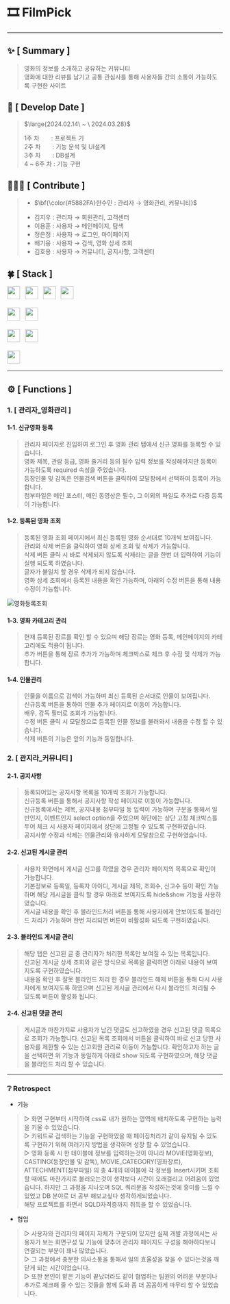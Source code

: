 #  🎞 FilmPick
***

## :sparkles: [ Summary ]
> 영화의 정보를 소개하고 공유하는 커뮤니티 <br>
> 영화에 대한 리뷰를 남기고 공통 관심사를 통해 사용자들 간의 소통이 가능하도록 구현한 사이트

## :date: [ Develop Date ]
> <p>$\large{2024.02.14\ ~ \ 2024.03.28}$</p>
> 1주 차 &nbsp;&nbsp;&nbsp;&nbsp;&nbsp;&nbsp;: 프로젝트 기 <br>
> 2주 차 &nbsp;&nbsp;&nbsp;&nbsp;&nbsp;&nbsp;: 기능 분석 및 UI설계 <br>
> 3주 차 &nbsp;&nbsp;&nbsp;&nbsp;&nbsp;&nbsp;: DB설계       <br>
> 4 ~ 6주 차 : 기능 구현                <br>


## 🧑🏻‍💻 [ Contribute ]
> - <p>$\bf{\color{#5882FA}한수민 : 관리자 → 영화관리, 커뮤니티}$</p>
> - 김지우 : 관리자 → 회원관리, 고객센터 <br>
> - 이용훈 : 사용자 → 메인페이지, 탐색 <br>
> - 정은정 : 사용자 → 로그인, 마이페이지 <br>
> - 배기웅 : 사용자 → 검색, 영화 상세 조회 <br>
> - 김호용 : 사용자 → 커뮤니티, 공지사항, 고객센터 <br>


## :four_leaf_clover: [ Stack ]
<div>
  <img src="https://img.shields.io/badge/HTML5-E34F26?logo=html5&logoColor=white" height="30px"> 			&nbsp;
  <img src="https://img.shields.io/badge/CSS3-1572B6?logo=css3&logoColor=white" height="30px"> 				&nbsp;
  <img src="https://img.shields.io/badge/JavaScript-F7DF1E?logo=javascript&logoColor=black" height="30px"> 		&nbsp;
  <img src="https://img.shields.io/badge/jQuery-0769AD?logo=jquery&logoColor=white" height="30px"> 			<br><br>
  <img src="https://img.shields.io/badge/Java11-007396?logo=OpenJDK&logoColor=white" height="30px"> 			&nbsp;
  <img src="https://img.shields.io/badge/Oracle-F80000?logo=oracle&logoColor=white" height="30px"> 			<br><br> 
  <img src="https://img.shields.io/badge/VScode-007ACC?logo=visualstudiocode&logoColor=white" height="30px">  &nbsp;
  <img src="https://img.shields.io/badge/github-181717?logo=github&logoColor=white" height="30px"> 			&nbsp;	<br><br> 
  <img src="https://img.shields.io/badge/bootstrap5-7952B3?logo=bootstrap&logoColor=black" height="30px"> 		&nbsp;
</div>

***


## ⚙️ [ Functions ]

### 1. [ 관리자_영화관리 ]

#### 1-1. 신규영화 등록
> 관리자 페이지로 진입하여 로그인 후 영화 관리 탭에서 신규 영화를 등록할 수 있습니다. <br>
> 영화 제목, 관람 등급, 영화 줄거리 등의 필수 입력 정보를 작성해야지만 등록이 가능하도록 required 속성을 주었습니다. <br>
> 등장인물 및 감독은 인물검색 버튼을 클릭하여 모달창에서 선택하여 등록이 가능합니다. <br>
> 첨부파일은 메인 포스터, 메인 동영상은 필수, 그 이외의 파일도 추가로 다중 등록이 가능합니다. <br>


#### 1-2. 등록된 영화 조회
> 등록된 영화 조회 페이지에서 최신 등록된 영화 순서대로 10개씩 보여집니다. <br>
> 관리와 삭제 버튼을 클릭하여 영화 상세 조회 및 삭제가 가능합니다. <br>
> 삭제 버튼 클릭 시 바로 삭제되지 않도록 삭제라는 글을 한번 더 입력하여 기능이 실행 되도록 하였습니다. <br>
> 글자가 불일치 할 경우 삭제가 되지 않습니다. <br>
> 영화 상세 조회에서 등록된 내용을 확인 가능하며, 아래의 수정 버튼을 통해 내용 수정이 가능합니다. <br>

![영화등록조회](https://github.com/user-attachments/assets/39e15a70-f15b-4a3e-8110-129d214c443c)

#### 1-3. 영화 카테고리 관리
> 현재 등록된 장르를 확인 할 수 있으며 해당 장르는 영화 등록, 메인페이지의 카테고리에도 적용이 됩니다. <br>
> 추가 버튼을 통해 장르 추가가 가능하며 체크박스로 체크 후 수정 및 삭제가 가능합니다. <br>

#### 1-4. 인물관리
> 인물을 이름으로 검색이 가능하며 최신 등록된 순서대로 인물이 보여집니다. <br>
> 신규등록 버튼을 통하여 인물 추가 페이지로 이동이 가능합니다. <br>
> 배우, 감독 필터로 조회가 가능합니다. <br>
> 수정 버튼 클릭 시 모달창으로 등록된 인물 정보를 불러와서 내용을 수정 할 수 있습니다. <br>
> 삭제 버튼의 기능은 앞의 기능과 동일합니다. <br>

### 2. [ 관지라_커뮤니티 ]
#### 2-1. 공지사항
> 등록되어있는 공지사항 목록을 10개씩 조회가 가능합니다. <br>
> 신규등록 버튼을 통해서 공지사항 작성 페이지로 이동이 가능합니다. <br>
> 신규등록에서는 제목, 공지내용 첨부파일 등 입력이 가능하며 구분을 통해서 일반인지, 이벤트인지 select option을 주었으며 하단에는 상단 고정 체크박스를 두어 체크 시 사용자 페이지에서 상단에 고정될 수 있도록 구현하였습니다. <br>
> 공지사항 수정과 삭제는 인물관리와 유사하게 모달창으로 구현하였습니다. <br>

#### 2-2. 신고된 게시글 관리
> 사용자 화면에서 게시글 신고를 하였을 경우 관리자 페이지의 목록으로 확인이 가능합니다. <br>
> 기본정보로 등록일, 등록자 아이디, 게시글 제목, 조회수, 신고수 등이 확인 가능하며 해당 게시글을 클릭 할 경우 아래로 보여지도록 hide&show 기능을 사용하였습니다. <br>
> 게시글 내용을 확인 후 블라인드처리 버튼을 통해 사용자에게 안보이도록 블라인드 처리가 가능하며 한번 처리되면 버튼이 비활성화 되도록 구현하였습니다. <br>

#### 2-3. 블라인드 게시글 관리
> 해당 탭은 신고된 글 중 관리자가 처리한 목록만 보여질 수 있는 목록입니다. <br>
> 신고된 게시글 상세 조회와 같은 방식으로 목록을 클릭하면 아래로 내용이 보여지도록 구현하였습니다. <br>
> 내용을 확인 후 잘못 블라인드 처리 한 경우 블라인드 해제 버튼을 통해 다시 사용자에게 보여지도록 하였으며 신고된 게시글 관리에서 다시 블라인드 처리될 수 있도록 버튼이 활성화 됩니다. <br>


#### 2-4. 신고된 댓글 관리
> 게시글과 마찬가지로 사용자가 남긴 댓글도 신고하였을 경우 신고된 댓글 목록으로 조회가 가능합니다.
> 신고된 목록 조회에서 버튼을 클릭하여 바로 신고 당한 사용자를 제한할 수 있는 신고회원 관리로 이동이 가능합니다.
> 확인하고자 하는 글을 선택하면 위 기능과 동일하게 아래로 show 되도록 구현하였으며, 해당 댓글을 블라인드 처리 할 수 있습니다.

***

### ❔ Retrospect
- 기능	<br>
> ▷ 화면 구현부터 시작하여 css로 내가 원하는 영역에 배치하도록 구현하는 능력을 키울 수 있었습니다.	<br>
> ▷ 키워드로 검색하는 기능을 구현하였을 때 페이징처리가 같이 유지될 수 있도록 구현하기 위해 여러가지 방법을 생각하며 성장 할 수 있었습니다.	<br>
> ▷ 영화 등록 시 한 테이블에 정보를 입력하는것이 아니라 MOVIE(영화정보), CASTING(등장인물 및 감독), MOVIE_CATEGORY(영화장르), ATTECHMENT(첨부파일) 의 총 4개의 테이블에 각 정보를 Insert시키며 조회할 때에도 마찬가지로 불러오는것이 생각보다 시간이 오래걸리고 어려움이 있었습니다. 하지만 그 과정을 지나오며 SQL 쿼리문을 작성하는것에 흥미를 느낄 수 있었고 DB 분야로 더 공부 해보고싶다 생각하게되었습니다.	<br>
> 해당 프로젝트를 하면서 SQLD자격증까지 취득을 할 수 있었습니다.	<br>

      
- 협업		<br>
> ▷ 사용자와 관리자의 페이지 자체가 구분되어 있지만 실제 개발 과정에서는 사용자가 보는 화면구성 및 기능에 맞추어 관리자 페이지도 구성을 해야하다보니 연결되는 부분이 꽤나 많았습니다. <br>
> ▷ 그 과정에서 충분한 의사소통을 통해서 일의 효율성을 찾을 수 있다는것을 깨닫게 되는 시간이었습니다. <br>
> ▷ 또한 본인이 맡은 기능이 끝났더라도 같이 협업하는 팀원의 어려운 부분이나 추가로 체크해 줄 수 있는 것들을 함께 도와 좀 더 꼼꼼하게 마무리 할 수 있었습니다.




